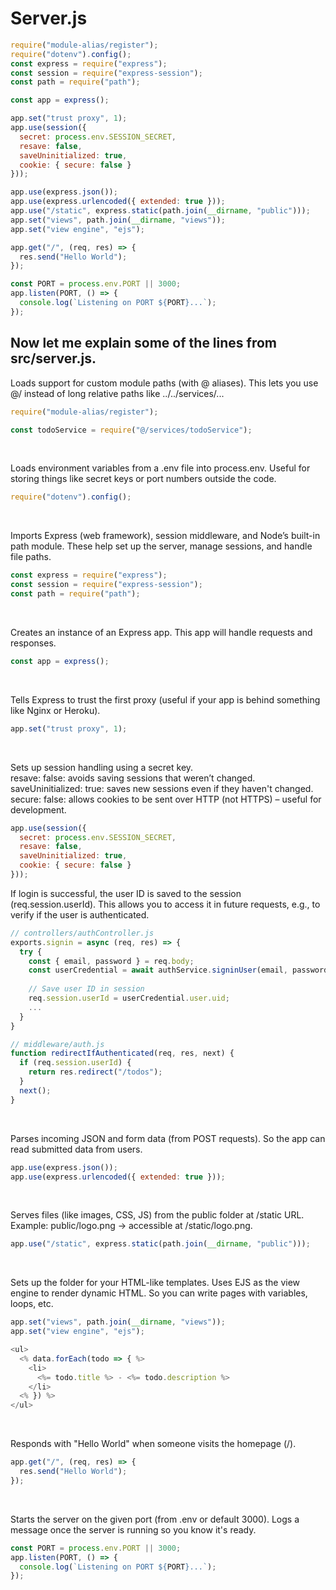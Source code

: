 # Server.js
```js
require("module-alias/register");
require("dotenv").config();
const express = require("express");
const session = require("express-session");
const path = require("path");

const app = express();

app.set("trust proxy", 1);
app.use(session({
  secret: process.env.SESSION_SECRET,
  resave: false,
  saveUninitialized: true,
  cookie: { secure: false }
}));

app.use(express.json());
app.use(express.urlencoded({ extended: true }));
app.use("/static", express.static(path.join(__dirname, "public")));
app.set("views", path.join(__dirname, "views"));
app.set("view engine", "ejs");

app.get("/", (req, res) => {
  res.send("Hello World");
});

const PORT = process.env.PORT || 3000;
app.listen(PORT, () => {
  console.log(`Listening on PORT ${PORT}...`);
});
```

## Now let me explain some of the lines from src/server.js.
Loads support for custom module paths (with @ aliases). This lets you use @/ instead of long relative paths like ../../services/...<br>
```js
require("module-alias/register");
```
```js
const todoService = require("@/services/todoService");
```
<br>

Loads environment variables from a .env file into process.env. Useful for storing things like secret keys or port numbers outside the code.<br>
```js
require("dotenv").config();
```
<br>

Imports Express (web framework), session middleware, and Node’s built-in path module. These help set up the server, manage sessions, and handle file paths.<br>
```js
const express = require("express");
const session = require("express-session");
const path = require("path");
```
<br>

Creates an instance of an Express app. This app will handle requests and responses.<br>
```js
const app = express();
```
<br>

Tells Express to trust the first proxy (useful if your app is behind something like Nginx or Heroku).<br>
```js
app.set("trust proxy", 1);
```
<br>

Sets up session handling using a secret key.<br>
resave: false: avoids saving sessions that weren’t changed.<br>
saveUninitialized: true: saves new sessions even if they haven't changed.<br>
secure: false: allows cookies to be sent over HTTP (not HTTPS) – useful for development.<br>
```js
app.use(session({
  secret: process.env.SESSION_SECRET,
  resave: false,
  saveUninitialized: true,
  cookie: { secure: false }
}));
```
If login is successful, the user ID is saved to the session (req.session.userId). This allows you to access it in future requests, e.g., to verify if the user is authenticated.
```js
// controllers/authController.js
exports.signin = async (req, res) => {
  try {
    const { email, password } = req.body;
    const userCredential = await authService.signinUser(email, password);
    
    // Save user ID in session
    req.session.userId = userCredential.user.uid;
    ...
  }
}
```
```js
// middleware/auth.js
function redirectIfAuthenticated(req, res, next) {
  if (req.session.userId) {
    return res.redirect("/todos");
  }
  next();
}
```
<br>

Parses incoming JSON and form data (from POST requests). So the app can read submitted data from users.<br>
```js
app.use(express.json());
app.use(express.urlencoded({ extended: true }));
```
<br>

Serves files (like images, CSS, JS) from the public folder at /static URL. Example: public/logo.png → accessible at /static/logo.png.<br>
```js
app.use("/static", express.static(path.join(__dirname, "public")));
```
<br>

Sets up the folder for your HTML-like templates. Uses EJS as the view engine to render dynamic HTML. So you can write pages with variables, loops, etc.<br>
```js
app.set("views", path.join(__dirname, "views"));
app.set("view engine", "ejs");
```
```js
<ul>
  <% data.forEach(todo => { %>
    <li>
      <%= todo.title %> - <%= todo.description %>
    </li>
  <% }) %>
</ul>
```
<br>

Responds with "Hello World" when someone visits the homepage (/).<br>
```js
app.get("/", (req, res) => {
  res.send("Hello World");
});
```
<br>

Starts the server on the given port (from .env or default 3000). Logs a message once the server is running so you know it's ready.<br>
```js
const PORT = process.env.PORT || 3000;
app.listen(PORT, () => {
  console.log(`Listening on PORT ${PORT}...`);
});
```
